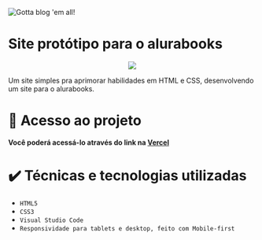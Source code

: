 
![Gotta blog 'em all!](https://github.com/venanci0o/alurabooks/assets/91642565/5d1c6fde-3033-4c3a-9b9a-0f83a925ce6e)


# Site protótipo para o alurabooks

<p align="center">
<img loading="lazy" src="http://img.shields.io/static/v1?label=STATUS&message=%20FINALIZADO&color=purple&style=for-the-badge"/>
</p>

Um site simples pra aprimorar habilidades em HTML e CSS, desenvolvendo um site para o alurabooks.


# 📁 Acesso ao projeto

**Você poderá acessá-lo através do link na [Vercel](https://alurabooks-venanci0o.vercel.app)**

# ✔️ Técnicas e tecnologias utilizadas

- ``HTML5``
- ``CSS3``
- ``Visual Studio Code``
- ``Responsividade para tablets e desktop, feito com Mobile-first ``
